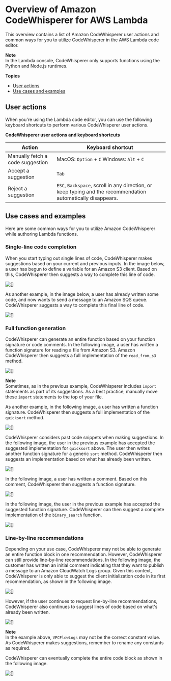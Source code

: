 # Overview of Amazon CodeWhisperer for AWS Lambda<a name="codewhisperer-overview"></a>

This overview contains a list of Amazon CodeWhisperer user actions and common ways for you to utilize CodeWhisperer in the AWS Lambda code editor\.

**Note**  
In the Lambda console, CodeWhisperer only supports functions using the Python and Node\.js runtimes\.

**Topics**
+ [User actions](#codewhisperer-actions)
+ [Use cases and examples](#codewhisperer-examples)

## User actions<a name="codewhisperer-actions"></a>

When you're using the Lambda code editor, you can use the following keyboard shortcuts to perform various CodeWhisperer user actions\.


**CodeWhisperer user actions and keyboard shortcuts**  

| Action | Keyboard shortcut | 
| --- | --- | 
|  Manually fetch a code suggestion  |  MacOS: `Option` \+ `C` Windows: `Alt` \+ `C`  | 
|  Accept a suggestion  |  `Tab`  | 
|  Reject a suggestion  |  `ESC`, `Backspace`, scroll in any direction, or keep typing and the recommendation automatically disappears\.  | 

## Use cases and examples<a name="codewhisperer-examples"></a>

Here are some common ways for you to utilize Amazon CodeWhisperer while authoring Lambda functions\.

### Single\-line code completion<a name="codewhisperer-single-line"></a>

When you start typing out single lines of code, CodeWhisperer makes suggestions based on your current and previous inputs\. In the image below, a user has begun to define a variable for an Amazon S3 client\. Based on this, CodeWhisperer then suggests a way to complete this line of code\.

![\[\]](http://docs.aws.amazon.com/lambda/latest/dg/images/whisper-single-line-completion-s3-client.png)

As another example, in the image below, a user has already written some code, and now wants to send a message to an Amazon SQS queue\. CodeWhisperer suggests a way to complete this final line of code\.

![\[\]](http://docs.aws.amazon.com/lambda/latest/dg/images/whisper-single-line-completion-sqs.png)

### Full function generation<a name="codewhisperer-full-function"></a>

CodeWhisperer can generate an entire function based on your function signature or code comments\. In the following image, a user has written a function signature for reading a file from Amazon S3\. Amazon CodeWhisperer then suggests a full implementation of the `read_from_s3` method\.

![\[\]](http://docs.aws.amazon.com/lambda/latest/dg/images/whisper-function-read-from-s3.png)

**Note**  
Sometimes, as in the previous example, CodeWhisperer includes `import` statements as part of its suggestions\. As a best practice, manually move these `import` statements to the top of your file\.

As another example, in the following image, a user has written a function signature\. CodeWhisperer then suggests a full implementation of the `quicksort` method\.

![\[\]](http://docs.aws.amazon.com/lambda/latest/dg/images/whisper-function-quicksort.png)

CodeWhisperer considers past code snippets when making suggestions\. In the following image, the user in the previous example has accepted the suggested implementation for `quicksort` above\. The user then writes another function signature for a generic `sort` method\. CodeWhisperer then suggests an implementation based on what has already been written\.

![\[\]](http://docs.aws.amazon.com/lambda/latest/dg/images/whisper-function-from-context-sort.png)

In the following image, a user has written a comment\. Based on this comment, CodeWhisperer then suggests a function signature\.

![\[\]](http://docs.aws.amazon.com/lambda/latest/dg/images/whisper-comment-binary-search.png)

In the following image, the user in the previous example has accepted the suggested function signature\. CodeWhisperer can then suggest a complete implementation of the `binary_search` function\.

![\[\]](http://docs.aws.amazon.com/lambda/latest/dg/images/whisper-function-binary-search.png)

### Line\-by\-line recommendations<a name="codewhisperer-line-by-line"></a>

Depending on your use case, CodeWhisperer may not be able to generate an entire function block in one recommendation\. However, CodeWhisperer can still provide line\-by\-line recommendations\. In the following image, the customer has written an initial comment indicating that they want to publish a message to an Amazon CloudWatch Logs group\. Given this context, CodeWhisperer is only able to suggest the client initialization code in its first recommendation, as shown in the following image\.

![\[\]](http://docs.aws.amazon.com/lambda/latest/dg/images/whisper-line-by-line-cwlogs-1.png)

However, if the user continues to request line\-by\-line recommendations, CodeWhisperer also continues to suggest lines of code based on what's already been written\.

![\[\]](http://docs.aws.amazon.com/lambda/latest/dg/images/whisper-line-by-line-cwlogs-2.png)

**Note**  
In the example above, `VPCFlowLogs` may not be the correct constant value\. As CodeWhisperer makes suggestions, remember to rename any constants as required\.

CodeWhisperer can eventually complete the entire code block as shown in the following image\.

![\[\]](http://docs.aws.amazon.com/lambda/latest/dg/images/whisper-line-by-line-cwlogs-3.png)